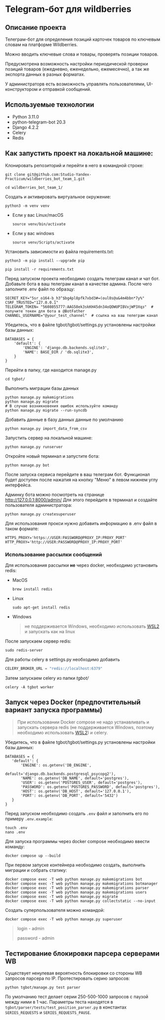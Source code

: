 # Telegram-бот для wildberries

## Описание проекта
Телеграм-бот для определения позиций карточек товаров по ключевым словам на платформе Wildberries. 

Можно вводить ключевые слова и товары, проверять позиции товаров. 

Предусмотрена возможность настройки периодической проверки позиций товаров (ежедневно, еженедельно, ежемесячно), а так же экспорта данных в разных форматах.

У администраторв есть возможность управлять пользователями, UI-конструктором и отправкой сообщений.

## Используемые технологии
- Python 3.11.0
- python-telegram-bot 20.3
- Django 4.2.2
- Celery
- Redis

## Как запустить проект на локальной машине:
Клонировать репозиторий и перейти в него в командной строке:

```
git clone git@github.com:Studio-Yandex-Practicum/wildberries_bot_team_1.git
```

```
cd wildberries_bot_team_1/
```

Cоздать и активировать виртуальное окружение:

```
python3 -m venv venv
```

* Если у вас Linux/macOS

    ```
    source venv/bin/activate
    ```

* Если у вас windows

    ```
    source venv/Scripts/activate
    ```

Установить зависимости из файла requirements.txt:

```
python3 -m pip install --upgrade pip
```

```
pip install -r requirements.txt
```

Перед запуском проекта необходимо создать телеграм канал и чат бот. Добавьте бота в ваш телеграм канал в качестве админа. После чего заполните .env файл по образцу:

```
SECRET_KEY="5sr_o164-b_h3^$bg4pl8pfk7xbd3#=(oul8s@u&4m4bbn*7y%"
CSRF_TRUSTED="127.0.0.1"
TELEGRAM_TOKEN= "5608055777:AAG58ek3skKH45dn34oQOWUPIBVxjWP3Xqз"  # получите токен для бота в @BotFather
CHANNEL_USERNAME="@your_test_channel"  # ссылка на ваш телеграм канал
```

Убедитесь, что в файле tgbot/tgbot/settings.py установлены настройки базы данных:

```
DATABASES = {
    'default': {
        'ENGINE': 'django.db.backends.sqlite3',
        'NAME': BASE_DIR / 'db.sqlite3',
    }
}
```

Перейти в папку, где находится manage.py
```
cd tgbot/
```

Выполнить миграции базы данных
```
python manage.py makemigrations
python manage.py migrate
# В случае возникновения ошибок используйте команду
python manage.py migrate --run-syncdb
```

Добавить данные в базу данных данные по умолчанию
```
python manage.py import_data_from_csv
```

Запустить сервер на локальной машине:
```
python manage.py runserver
```

Откройте новый терминал и запустите бота:
```
python manage.py bot
```
После запуска сервиса перейдите в ваш телеграм бот. Функционал будет доступен после нажатия на кнопку "Меню" в левом нижнем углу интерфейса.

Админку бота можно посмотреть на странице http://127.0.0.1:8000/admin/
Для этого перейдите в терминал и создайте пользователя администратора:

```
python manage.py createsuperuser
```

Для использования прокси нужно добавить информацию в .env файл в таком формате:
```dotenv
HTTPS_PROXY='https://USER:PASSWORD@PROXY_IP:PROXY_PORT'
HTTP_PROXY='http://USER:PASSWORD@PROXY_IP:PROXY_PORT'
```

### Использование рассылки сообщений
Для использования рассылки **не** через docker, необходимо установить redis:
- MacOS
  ```commandline
  brew install redis
  ```
- Linux
  ```commandline
  sudo apt-get install redis
  ```
- Windows

  > не поддерживается Windows, необходимо использовать [WSL2](https://learn.microsoft.com/en-us/windows/wsl/install)
  и запускать как на linux

После запускаем сервер redis:
```commandline
sudo redis-server
```
Для работы celery в settings.py необходимо добавить
```python
CELERY_BROKER_URL = "redis://localhost:6379"
```
Затем запускаем celery из папки _tgbot/_
```commandline
celery -A tgbot worker
```

## Запуск через Docker (предпочтительный вариант запуска программы)
> При использовании Docker compose не надо устанавливать и запускать сервера redis
(не поддерживается Windows, поэтому необходимо использовать [WSL2](https://learn.microsoft.com/en-us/windows/wsl/install))
и celery.

Убедитесь, что в файле tgbot/tgbot/settings.py установлены настройки базы данных:

```
DATABASES = {
   'default': {
       'ENGINE': os.getenv('DB_ENGINE',
                           default='django.db.backends.postgresql_psycopg2'),
       'NAME': os.getenv('DB_NAME', default='postgres'),
       'USER': os.getenv('POSTGRES_USER', default='postgres'),
       'PASSWORD': os.getenv('POSTGRES_PASSWORD', default='postgres'),
       'HOST': os.getenv('DB_HOST', default='127.0.0.1'),
       'PORT': os.getenv('DB_PORT', default='5432')
   }
}
```

Перед запуском необходимо создать `.env` файл и заполнить его по примеру `.env.example`:
```commandline
touch .env
nano .env
```
Для запуска программы через docker compose необходимо ввести команду:
```commandline
docker compose up --build
```
При первом запуске контейнера необходимо создать, выполнить миграции и собрать статику:
```commandline
docker compose exec -T web python manage.py makemigrations bot
docker compose exec -T web python manage.py makemigrations botmanager
docker compose exec -T web python manage.py makemigrations parser
docker compose exec -T web python manage.py makemigrations users
docker compose exec -T web python manage.py migrate
docker compose exec -T web python manage.py collectstatic --no-input
```
Создать суперпользователя можно командой:
```commandline
docker compose exec -T web python manage.py superuser
```
> login - admin
>
> password - admin


## Тестирование блокировки парсера серверами WB
Существует ненулевая вероятность блокировки со стороны WB запросов парсера по IP.
Протестировать серию запросов:
```commandline
python tgbot/manage.py test parser
```

По умолчанию тест делает серии 250-500-1000 запросов с паузой между ними в 1 час.
Параметры теста находятся в ```tgbot/parser/tests/test_position_parser.py``` в константах ```SERIES_REQUESTS``` и ```SERIES_REQUESTS_PAUSE```.
